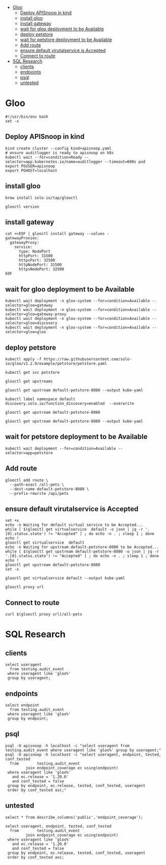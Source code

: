 - [Gloo](#sec-1)
  - [Deploy APISnoop in kind](#sec-1-1)
  - [install gloo](#sec-1-2)
  - [install gateway](#sec-1-3)
  - [wait for gloo deployment to be Available](#sec-1-4)
  - [deploy petstore](#sec-1-5)
  - [wait for petstore deployment to be Available](#sec-1-6)
  - [Add route](#sec-1-7)
  - [ensure default virutalservice is Accepted](#sec-1-8)
  - [Connect to route](#sec-1-9)
- [SQL Research](#sec-2)
  - [clients](#sec-2-1)
  - [endpoints](#sec-2-2)
  - [psql](#sec-2-3)
  - [untested](#sec-2-4)


# Gloo<a id="sec-1"></a>

```tmate
#!/usr/bin/env bash
set -x
```

## Deploy APISnoop in kind<a id="sec-1-1"></a>

```tmate
kind create cluster --config kind+apisnoop.yaml
# ensure auditlogger is ready to apisnoop on k8s
kubectl wait --for=condition=Ready --selector=app.kubernetes.io/name=auditlogger --timeout=600s pod
export PGUSER=apisnoop
export PGHOST=localhost
```

## install gloo<a id="sec-1-2"></a>

```tmate
brew install solo-io/tap/glooctl
```

```shell
glooctl version
```

## install gateway<a id="sec-1-3"></a>

```shell
cat <<EOF | glooctl install gateway --values -
gatewayProxies:
  gatewayProxy:
    service:
      type: NodePort
      httpPort: 31500
      httpsPort: 32500
      httpNodePort: 31500
      httpsNodePort: 32500
EOF
```

## wait for gloo deployment to be Available<a id="sec-1-4"></a>

```shell
kubectl wait deployment -n gloo-system --for=condition=Available --selector=gloo=gateway
kubectl wait deployment -n gloo-system --for=condition=Available --selector=gloo=gateway-proxy
kubectl wait deployment -n gloo-system --for=condition=Available --selector=gloo=discovery
kubectl wait deployment -n gloo-system --for=condition=Available --selector=gloo=gloo
```

## deploy petstore<a id="sec-1-5"></a>

```shell
kubectl apply -f https://raw.githubusercontent.com/solo-io/gloo/v1.2.9/example/petstore/petstore.yaml
```

```shell
kubectl get svc petstore
```

```shell
glooctl get upstreams
```

```shell
glooctl get upstream default-petstore-8080 --output kube-yaml
```

```shell
kubectl label namespace default  discovery.solo.io/function_discovery=enabled  --overwrite
```

```shell
glooctl get upstream default-petstore-8080
```

```shell
glooctl get upstream default-petstore-8080 --output kube-yaml
```

## wait for petstore deployment to be Available<a id="sec-1-6"></a>

```shell
kubectl wait deployment --for=condition=Available --selector=app=petstore
```

## Add route<a id="sec-1-7"></a>

```shell
glooctl add route \
  --path-exact /all-pets \
  --dest-name default-petstore-8080 \
  --prefix-rewrite /api/pets
```

## ensure default virutalservice is Accepted<a id="sec-1-8"></a>

```shell
set +x
echo -n Waiting for default virtual service to be Accepted...
while [ $(glooctl get virtualservice  default -o json | jq -r '.[0].status.state') != "Accepted" ] ; do echo -n . ; sleep 1 ; done
echo !
glooctl get virtualservice  default
echo -n Waiting for upstream default-petstore-8080 to be Accepted...
while [ $(glooctl get upstream default-petstore-8080 -o json | jq -r '.[0].status.state') != "Accepted" ] ; do echo -n . ; sleep 1 ; done
echo !
glooctl get upstream default-petstore-8080
set -x
```

```shell
glooctl get virtualservice default --output kube-yaml
```

```shell
glooctl proxy url
```

## Connect to route<a id="sec-1-9"></a>

```shell
curl $(glooctl proxy url)/all-pets
```

# SQL Research<a id="sec-2"></a>

## clients<a id="sec-2-1"></a>

```sql-mode
select useragent
  from testing.audit_event
 where useragent like 'gloo%'
 group by useragent;
```

## endpoints<a id="sec-2-2"></a>

```sql-mode
select endpoint
  from testing.audit_event
 where useragent like 'gloo%'
 group by endpoint;
```

## psql<a id="sec-2-3"></a>

```shell
psql -U apisnoop -h localhost -c "select useragent from testing.audit_event where useragent like 'gloo%' group by useragent;"
psql -U apisnoop -h localhost -c "select useragent, endpoint, tested, conf_tested
  from        testing.audit_event
         join endpoint_coverage ec using(endpoint)
 where useragent like 'gloo%'
   and ec.release = '1.20.0'
   and conf_tested = false
 group by endpoint, ec.release, tested, conf_tested, useragent
 order by conf_tested asc;"
```

## untested<a id="sec-2-4"></a>

```sql-mode
select * from describe_columns('public','endpoint_coverage');
```

```sql-mode
select useragent, endpoint, tested, conf_tested
  from        testing.audit_event
         join endpoint_coverage ec using(endpoint)
 where useragent like 'gloo%'
   and ec.release = '1.20.0'
   and conf_tested = false
 group by endpoint, ec.release, tested, conf_tested, useragent
 order by conf_tested asc;
```
